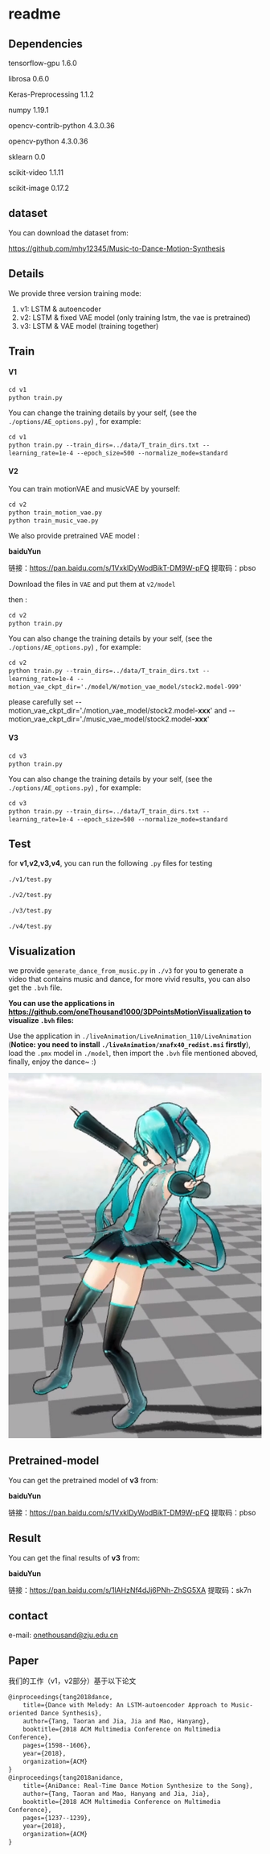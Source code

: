 # readme

## Dependencies

tensorflow-gpu           1.6.0

librosa                  0.6.0

Keras-Preprocessing      1.1.2

numpy                    1.19.1

opencv-contrib-python    4.3.0.36

opencv-python            4.3.0.36

sklearn                  0.0

scikit-video             1.1.11

scikit-image             0.17.2

## dataset

You can download the dataset from: 

https://github.com/mhy12345/Music-to-Dance-Motion-Synthesis

## Details

We provide three version training mode:

1. v1: LSTM & autoencoder
2. v2:  LSTM & fixed VAE model  (only training lstm, the vae is pretrained)
3. v3:  LSTM & VAE model (training together)

## Train

#### V1

```
cd v1
python train.py
```

You can change the training details by your self,  (see the `./options/AE_options.py`) , for example:

```
cd v1
python train.py --train_dirs=../data/T_train_dirs.txt --learning_rate=1e-4 --epoch_size=500 --normalize_mode=standard
```

#### V2

You can train motionVAE and musicVAE by yourself:

```
cd v2
python train_motion_vae.py
python train_music_vae.py
```



We also provide pretrained VAE model :

**baiduYun**

链接：https://pan.baidu.com/s/1VxklDyWodBikT-DM9W-pFQ 
提取码：pbso

Download the files in `VAE` and put them at `v2/model`



then :

```
cd v2
python train.py
```

You can also change the training details by your self,  (see the `./options/AE_options.py`) , for example:

```
cd v2
python train.py --train_dirs=../data/T_train_dirs.txt --learning_rate=1e-4 --motion_vae_ckpt_dir='./model/W/motion_vae_model/stock2.model-999'
```

please carefully set  --motion_vae_ckpt_dir='./motion_vae_model/stock2.model-**xxx**'  and  --motion_vae_ckpt_dir='./music_vae_model/stock2.model-**xxx**'

#### V3

```
cd v3
python train.py
```



You can also change the training details by your self,  (see the `./options/AE_options.py`) , for example:

```
cd v3
python train.py --train_dirs=../data/T_train_dirs.txt --learning_rate=1e-4 --epoch_size=500 --normalize_mode=standard
```

## Test

for **v1,v2,v3,v4**, you can run the following `.py` files for testing

`./v1/test.py`

`./v2/test.py`

`./v3/test.py`

`./v4/test.py`

## Visualization

we provide `generate_dance_from_music.py` in `./v3` for you to generate a video that contains music and dance, for more vivid results, you can also get the  `.bvh` file.



**You can use the applications in https://github.com/oneThousand1000/3DPointsMotionVisualization to visualize `.bvh` files:**

Use the application in `./liveAnimation/LiveAnimation_110/LiveAnimation` (**Notice: you need to install `./liveAnimation/xnafx40_redist.msi` firstly**), load the `.pmx`  model in `./model`, then import the `.bvh` file mentioned aboved, finally, enjoy the dance~ :)

![img](/images/1.png)



## Pretrained-model

You can get the pretrained model of **v3** from: 

**baiduYun**

链接：https://pan.baidu.com/s/1VxklDyWodBikT-DM9W-pFQ 
提取码：pbso

## Result

You can get the final results of **v3** from: 

**baiduYun**

链接：https://pan.baidu.com/s/1lAHzNf4dJj6PNh-ZhSG5XA 
提取码：sk7n

## contact

e-mail: onethousand@zju.edu.cn

## Paper

我们的工作（v1，v2部分）基于以下论文

```
@inproceedings{tang2018dance,
	title={Dance with Melody: An LSTM-autoencoder Approach to Music-oriented Dance Synthesis},
	author={Tang, Taoran and Jia, Jia and Mao, Hanyang},
	booktitle={2018 ACM Multimedia Conference on Multimedia Conference},
	pages={1598--1606},
	year={2018},
	organization={ACM}
}
@inproceedings{tang2018anidance,
	title={AniDance: Real-Time Dance Motion Synthesize to the Song},
	author={Tang, Taoran and Mao, Hanyang and Jia, Jia},
	booktitle={2018 ACM Multimedia Conference on Multimedia Conference},
	pages={1237--1239},
	year={2018},
	organization={ACM}
}
```

